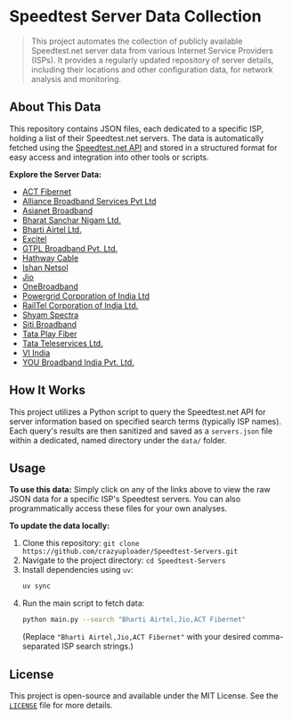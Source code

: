 # Speedtest Server Data Collection

> This project automates the collection of publicly available Speedtest.net server data from various Internet Service Providers (ISPs). It provides a regularly updated repository of server details, including their locations and other configuration data, for network analysis and monitoring.

## About This Data

This repository contains JSON files, each dedicated to a specific ISP, holding a list of their Speedtest.net servers. The data is automatically fetched using the [Speedtest.net API](https://www.speedtest.net/about/knowledge/faq) and stored in a structured format for easy access and integration into other tools or scripts.

**Explore the Server Data:**

- [ACT Fibernet](data/act-fibernet/servers.json)
- [Alliance Broadband Services Pvt Ltd](data/alliance-broadband-services-pvt-ltd/servers.json)
- [Asianet Broadband](data/asianet-broadband/servers.json)
- [Bharat Sanchar Nigam Ltd.](data/bharat-sanchar-nigam-ltd/servers.json)
- [Bharti Airtel Ltd.](data/bharti-airtel/servers.json)
- [Excitel](data/excitel/servers.json)
- [GTPL Broadband Pvt. Ltd.](data/gtpl-broadband-pvt-ltd/servers.json)
- [Hathway Cable](data/hathway/servers.json)
- [Ishan Netsol](data/ishan-netsol/servers.json)
- [Jio](data/jio/servers.json)
- [OneBroadband](data/onebroadband/servers.json)
- [Powergrid Corporation of India Ltd](data/powergrid-corporation-of-india-ltd/servers.json)
- [RailTel Corporation of India Ltd.](data/railtel-corporation-of-india-ltd/servers.json)
- [Shyam Spectra](data/shyam-spectra/servers.json)
- [Siti Broadband](data/siti-broadband/servers.json)
- [Tata Play Fiber](data/tata-play-fiber/servers.json)
- [Tata Teleservices Ltd.](data/tata-teleservices-ltd/servers.json)
- [VI India](data/vi-india/servers.json)
- [YOU Broadband India Pvt. Ltd.](data/you-broadband-india/servers.json)

## How It Works

This project utilizes a Python script to query the Speedtest.net API for server information based on specified search terms (typically ISP names). Each query's results are then sanitized and saved as a `servers.json` file within a dedicated, named directory under the `data/` folder.

## Usage

**To use this data:**
Simply click on any of the links above to view the raw JSON data for a specific ISP's Speedtest servers. You can also programmatically access these files for your own analyses.

**To update the data locally:**

1. Clone this repository: `git clone https://github.com/crazyuploader/Speedtest-Servers.git`
2. Navigate to the project directory: `cd Speedtest-Servers`
3. Install dependencies using `uv`:
   ```bash
   uv sync
   ```
4. Run the main script to fetch data:
   ```bash
   python main.py --search "Bharti Airtel,Jio,ACT Fibernet"
   ```
   (Replace `"Bharti Airtel,Jio,ACT Fibernet"` with your desired comma-separated ISP search strings.)

## License

This project is open-source and available under the MIT License. See the [`LICENSE`](LICENSE) file for more details.
